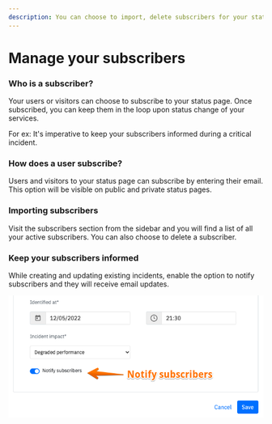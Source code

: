 ```yaml
---
description: You can choose to import, delete subscribers for your status page
---
```


# Manage your subscribers

### Who is a subscriber?

Your users or visitors can choose to subscribe to your status page. Once subscribed, you can keep them in the loop upon status change of your services.&#x20;

For ex: It's imperative to keep your subscribers informed during a critical incident.&#x20;

### How does a user subscribe?

Users and visitors to your status page can subscribe by entering their email. This option will be visible on public and private status pages.

### Importing subscribers

Visit the subscribers section from the sidebar and you will find a list of all your active subscribers. You can also choose to delete a subscriber.&#x20;

### Keep your subscribers informed

While creating and updating existing incidents, enable the option to notify subscribers and they will receive email updates.&#x20;

![Enable notify subscribers ](<../.gitbook/assets/Image 2022-05-12 16-26-44.png>)

